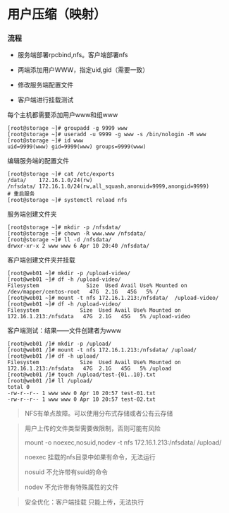 # 用户压缩（映射）

### 流程

- 服务端部署rpcbind,nfs。客户端部署nfs

- 两端添加用户WWW，指定uid,gid（需要一致）

- 修改服务端配置文件

- 客户端进行挂载测试

每个主机都需要添加用户www和组www

```shell
[root@storage ~]# groupadd -g 9999 www
[root@storage ~]# useradd -u 9999 -g www -s /bin/nologin -M www
[root@storage ~]# id www
uid=9999(www) gid=9999(www) groups=9999(www)
```

编辑服务端的配置文件

```shell
[root@storage ~]# cat /etc/exports
/data/    172.16.1.0/24(rw)
/nfsdata/ 172.16.1.0/24(rw,all_squash,anonuid=9999,anongid=9999)
# 重启服务
[root@storage ~]# systemctl reload nfs
```

服务端创建文件夹

```shell
[root@storage ~]# mkdir -p /nfsdata/
[root@storage ~]# chown -R www.www /nfsdata/
[root@storage ~]# ll -d /nfsdata/
drwxr-xr-x 2 www www 6 Apr 10 20:40 /nfsdata/
```

客户端创建文件夹并挂载

```shell
[root@web01 ~]# mkdir -p /upload-video/
[root@web01 ~]# df -h /upload-video/
Filesystem               Size  Used Avail Use% Mounted on
/dev/mapper/centos-root   47G  2.1G   45G   5% /
[root@web01 ~]# mount -t nfs 172.16.1.213:/nfsdata/  /upload-video/
[root@web01 ~]# df -h /upload-video/
Filesystem             Size  Used Avail Use% Mounted on
172.16.1.213:/nfsdata   47G  2.1G   45G   5% /upload-video
```

客户端测试：结果——文件创建者为www

```shell
[root@web01 /]# mkdir -p /upload/
[root@web01 /]# mount -t nfs 172.16.1.213:/nfsdata/ /upload/
[root@web01 /]# df -h upload/
Filesystem             Size  Used Avail Use% Mounted on
172.16.1.213:/nfsdata   47G  2.1G   45G   5% /upload
[root@web01 /]# touch /upload/test-{01..10}.txt
[root@web01 /]# ll /upload/
total 0
-rw-r--r-- 1 www www 0 Apr 10 20:57 test-01.txt
-rw-r--r-- 1 www www 0 Apr 10 20:57 test-02.txt
```

> NFS有单点故障。可以使用分布式存储或者公有云存储

> 用户上传的文件类型需要做限制，否则可能有风险
> 
> mount -o  noexec,nosuid,nodev  -t nfs 172.16.1.213:/nfsdata/ /upload/
> 
> noexec 挂载的nfs目录中如果有命令，无法运行
> 
> nosuid 不允许带有suid的命令
> 
> nodev 不允许带有特殊属性的文件

> 安全优化：客户端挂载   只能上传，无法执行
